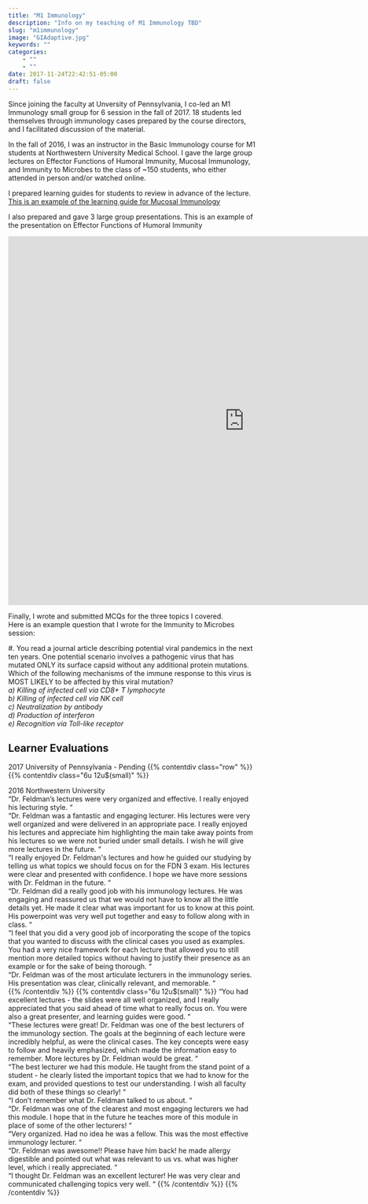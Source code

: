 ```yaml
---
title: "M1 Immunology"
description: "Info on my teaching of M1 Immunology TBD"
slug: "m1immunology"
image: "GIAdaptive.jpg"
keywords: ""
categories:
    - ""
    - ""
date: 2017-11-24T22:42:51-05:00
draft: false
---
```


Since joining the faculty at Unversity of Pennsylvania, I co-led an M1 Immunology small group for 6 session in the fall of 2017. 18 students led themselves through immunology cases prepared by the course directors, and I facilitated discussion of the material.

In the fall of 2016, I was an instructor in the Basic Immunology course for M1 students at Northwestern University Medical School. I gave the large group lectures on Effector Functions of Humoral Immunity, Mucosal Immunology, and Immunity to Microbes to the class of ~150 students, who either attended in person and/or watched online.

I prepared learning guides for students to review in advance of the lecture.
[This is an example of the learning guide for Mucosal Immunology](https://docs.google.com/document/d/e/2PACX-1vSIqIn0O9KvE-jSfk01N2yCDHIJySCl48Y1N-tFYuZ9VYqunoxofoDQe8YYoSPvJkVSmdCyxAYKq8MP/pub "Mucosal Immunology Learning Guide")

I also prepared and gave 3 large group presentations.
This is an example of the presentation on Effector Functions of Humoral Immunity
<iframe src="https://docs.google.com/presentation/d/e/2PACX-1vSwFb7rbMBsK98V7VFn13iLgr8Cp2ltsmx4wLciuqeX4Iv6OTAd5aB8rTrOiRS5RacWwDCoidiMJJMT/embed?start=false&loop=false&delayms=3000" frameborder="0" width="960" height="749" allowfullscreen="true" mozallowfullscreen="true" webkitallowfullscreen="true"></iframe>

Finally, I wrote and submitted MCQs for the three topics I covered.  
Here is an example question that I wrote for the Immunity to Microbes session:

#. You read a journal article describing potential viral pandemics in the next ten years. One potential scenario involves a pathogenic virus that has mutated ONLY its surface capsid without any additional protein mutations.  
Which of the following mechanisms of the immune response to this virus is MOST LIKELY to be affected by this viral mutation?  
*a) Killing of infected cell via CD8+ T lymphocyte  
b) Killing of infected cell via NK cell  
c) Neutralization by antibody  
d) Production of interferon  
e) Recognition via Toll-like receptor*

## Learner Evaluations
2017 University of Pennsylvania - Pending
{{% contentdiv class="row" %}}
{{% contentdiv class="6u 12u$(small)" %}}

2016 Northwestern University  
“Dr. Feldman’s lectures were very organized and effective. I really enjoyed his lecturing style. “  
“Dr. Feldman was a fantastic and engaging lecturer. His lectures were very well organized and were delivered in an appropriate pace. I really enjoyed his lectures and appreciate him highlighting the main take away points from his lectures so we were not buried under small details. I wish he will give more lectures in the future. “  
“I really enjoyed Dr. Feldman's lectures and how he guided our studying by telling us what topics we should focus on for the FDN 3 exam. His lectures were clear and presented with confidence. I hope we have more sessions with Dr. Feldman in the future. “  
“Dr. Feldman did a really good job with his immunology lectures. He was engaging and reassured us that we would not have to know all the little details yet. He made it clear what was important for us to know at this point. His powerpoint was very well put together and easy to follow along with in class. “  
“I feel that you did a very good job of incorporating the scope of the topics that you wanted to discuss with the clinical cases you used as examples. You had a very nice framework for each lecture that allowed you to still mention more detailed topics without having to justify their presence as an example or for the sake of being thorough. “  
“Dr. Feldman was of the most articulate lecturers in the immunology series. His presentation was clear, clinically relevant, and memorable. “  
{{% /contentdiv %}}
{{% contentdiv class="6u 12u$(small)" %}}
“You had excellent lectures - the slides were all well organized, and I really appreciated that you said ahead of time what to really focus on. You were also a great presenter, and learning guides were good. “  
“These lectures were great! Dr. Feldman was one of the best lecturers of the immunology section. The goals at the beginning of each lecture were incredibly helpful, as were the clinical cases. The key concepts were easy to follow and heavily emphasized, which made the information easy to remember. More lectures by Dr. Feldman would be great. “  
“The best lecturer we had this module. He taught from the stand point of a student - he clearly listed the important topics that we had to know for the exam, and provided questions to test our understanding. I wish all faculty did both of these things so clearly! “  
“I don’t remember what Dr. Feldman talked to us about. “  
“Dr. Feldman was one of the clearest and most engaging lecturers we had this module. I hope that in the future he teaches more of this module in place of some of the other lecturers! “  
“Very organized. Had no idea he was a fellow. This was the most effective immunology lecturer. “  
“Dr. Feldman was awesome!! Please have him back! he made allergy digestible and pointed out what was relevant to us vs. what was higher level, which i really appreciated. “  
“I thought Dr. Feldman was an excellent lecturer! He was very clear and communicated challenging topics very well. “
{{% /contentdiv %}}
{{% /contentdiv %}}
